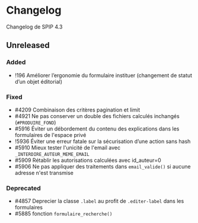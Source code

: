 # Changelog

Changelog de SPIP 4.3

## Unreleased

### Added

- !196 Améliorer l’ergonomie du formulaire instituer (changement de statut d’un objet éditorial)

### Fixed

- #4209 Combinaison des critères pagination et limit
- #4921 Ne pas conserver un double des fichiers calculés inchangés (`#PRODUIRE_FOND`)
- #5916 Éviter un débordement du contenu des explications dans les formulaires de l'espace privé
- !5936 Éviter une erreur fatale sur la sécurisation d’une action sans hash
- #5910 Mieux tester l'unicité de l'email avec `_INTERDIRE_AUTEUR_MEME_EMAIL`
- #5909 Rétablir les autorisations calculées avec id_auteur=0
- #5906 Ne pas appliquer des traitements dans `email_valide()` si aucune adresse n'est transmise

### Deprecated

- #4857 Deprecier la classe `.label` au profit de `.editer-label` dans les formulaires
- #5885 fonction `formulaire_recherche()`

